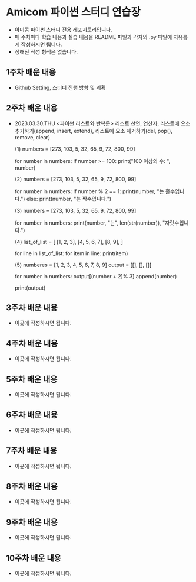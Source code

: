 # Amicom 파이썬 스터디 연습장

- 아미콤 파이썬 스터디 전용 레포지토리입니다.
- 매 주차마다 학습 내용과 실습 내용을 README 파일과 각자의 .py 파일에 자유롭게 작성하시면 됩니다.
- 정해진 작성 형식은 없습니다.


## 1주차 배운 내용
- Github Setting, 스터디 진행 방향 및 계획

## 2주차 배운 내용
- 2023.03.30.THU
    <파이썬 리스트와 반복문>
    리스트 선언, 연산자, 리스트에 요소 추가하기(append, insert, extend), 리스트에 요소 제거하기(del, pop(), remove, clear)


    (1)
    numbers = [273, 103, 5, 32, 65, 9, 72, 800, 99]

    for number in numbers:
        if number >= 100:
            print("100 이상의 수: ", number)


    (2)
    numbers = [273, 103, 5, 32, 65, 9, 72, 800, 99]

    for number in numbers:
        if number % 2 == 1:
            print(number, "는 홀수입니다.")
        else:
            print(number, "는 짝수입니다.")
    

    (3)
    numbers = [273, 103, 5, 32, 65, 9, 72, 800, 99]

    for number in numbers:
        print(number, "는", len(str(number)), "자릿수입니다.")
    

    (4)
    list_of_list = [
        [1, 2, 3],
        [4, 5, 6, 7],
        [8, 9],
    ]

    for line in list_of_list:
        for item in line:
            print(item)
    

    (5)
    numberes = [1, 2, 3, 4, 5, 6, 7, 8, 9]
    output = [[], [], []]

    for number in numbers:
        output[(number + 2)% 3].append(number)
    
    print(output)



## 3주차 배운 내용
- 이곳에 작성하시면 됩니다.

## 4주차 배운 내용
- 이곳에 작성하시면 됩니다.

## 5주차 배운 내용
- 이곳에 작성하시면 됩니다.

## 6주차 배운 내용
- 이곳에 작성하시면 됩니다.

## 7주차 배운 내용
- 이곳에 작성하시면 됩니다.

## 8주차 배운 내용
- 이곳에 작성하시면 됩니다.

## 9주차 배운 내용
- 이곳에 작성하시면 됩니다.

## 10주차 배운 내용
- 이곳에 작성하시면 됩니다.

